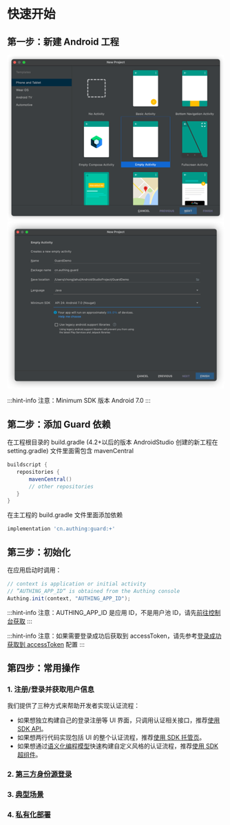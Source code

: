 # 快速开始

<LastUpdated/>

## 第一步：新建 Android 工程

<img src="./images/create_project1.png" alt="drawing" width="800"/>

<img src="./images/create_project2.png" alt="drawing" width="800"/>

:::hint-info
注意：Minimum SDK 版本 Android 7.0
:::

## 第二步：添加 Guard 依赖

在工程根目录的 build.gradle	(4.2+以后的版本 AndroidStudio 创建的新工程在 setting.gradle) 文件里面需包含 mavenCentral

 ```groovy
 buildscript {
    repositories {
        mavenCentral()
        // other repositories
    }
 }
 ```

在主工程的 build.gradle 文件里面添加依赖

```groovy
implementation 'cn.authing:guard:+'
```

## 第三步：初始化

在应用启动时调用：

```java
// context is application or initial activity
// ”AUTHING_APP_ID“ is obtained from the Authing console
Authing.init(context, "AUTHING_APP_ID");
```

:::hint-info
注意：AUTHING_APP_ID 是应用 ID，不是用户池 ID，请先[前往控制台获取](https://docs.authing.cn/v2/guides/faqs/get-app-id-and-secret.html)
:::

:::hint-info
注意：如果需要登录成功后获取到 accessToken，请先参考[登录成功获取到 accessToken](https://docs.authing.cn/v2/reference/sdk-for-android/scenario/application_config.html#登录成功获取到-accesstoken) 配置
:::

## 第四步：常用操作

### 1. 注册/登录并获取用户信息

我们提供了三种方式来帮助开发者实现认证流程： 

- 如果想独立构建自己的登录注册等 UI 界面，只调用认证相关接口，推荐[使用 SDK API](./apis/)。
- 如果想两行代码实现包括 UI 的整个认证流程，推荐[使用 SDK 托管页](./develop.md)。
- 如果想通过[语义化编程模型](https://github.com/Authing/guard-android/blob/master/doc/topics/design.md)快速构建自定义风格的认证流程，推荐[使用 SDK 超组件](./component/)。

### 2. [第三方身份源登录](./social/)

### 3. [典型场景](./scenario/)

### 4. [私有化部署](./onpremise.md)

